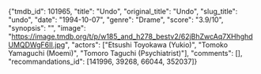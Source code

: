 {"tmdb_id": 101965, "title": "Undo", "original_title": "Undo", "slug_title": "undo", "date": "1994-10-07", "genre": "Drame", "score": "3.9/10", "synopsis": "", "image": "https://image.tmdb.org/t/p/w185_and_h278_bestv2/62jBhZwcAq7XHhghdUMQDWgF6II.jpg", "actors": ["Etsushi Toyokawa (Yukio)", "Tomoko Yamaguchi (Moemi)", "Tomoro Taguchi (Psychiatrist)"], "comments": [], "recommandations_id": [141996, 39268, 66044, 352037]}